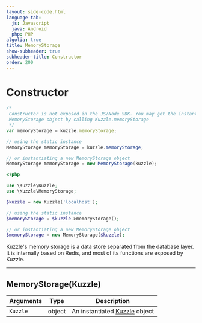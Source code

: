 ```yaml
---
layout: side-code.html
language-tab:
  js: Javascript
  java: Android
  php: PHP
algolia: true
title: MemoryStorage
show-subheader: true
subheader-title: Constructor
order: 200
---
```


# Constructor

```js
/*
 Constructor is not exposed in the JS/Node SDK. You may get the instantiated
 MemoryStorage object by calling Kuzzle.memoryStorage
 */
var memoryStorage = kuzzle.memoryStorage;
```

```java
// using the static instance
MemoryStorage memoryStorage = kuzzle.memoryStorage;

// or instantiating a new MemoryStorage object
MemoryStorage memoryStorage = new MemoryStorage(kuzzle);
```

```php
<?php

use \Kuzzle\Kuzzle;
use \Kuzzle\MemoryStorage;

$kuzzle = new Kuzzle('localhost');

// using the static instance
$memoryStorage = $kuzzle->memoryStorage();

// or instantiating a new MemoryStorage object
$memoryStorage = new MemoryStorage($kuzzle);
```

Kuzzle's memory storage is a data store separated from the database layer.
It is internally based on Redis, and most of its functions are exposed by Kuzzle.

---

## MemoryStorage(Kuzzle)

| Arguments | Type | Description |
|---------------|---------|----------------------------------------|
| `Kuzzle` | object | An instantiated [Kuzzle](/sdk-reference/kuzzle) object |
